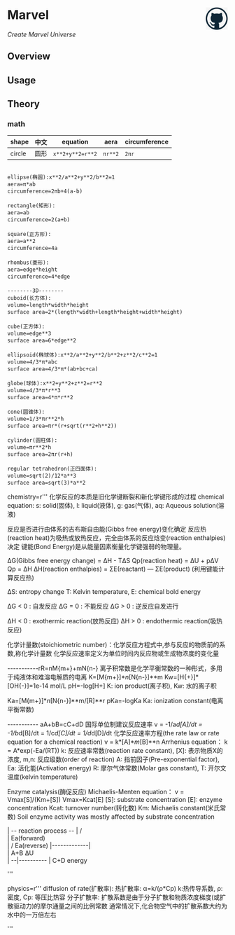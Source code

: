 # Marvel <img src="man/logo.jpg" width="10%" height="10%" align="right" />
*Create Marvel Universe*


## Overview

## Usage

## Theory
### math

shape|中文|equation|aera|circumference
---|---|---|---|---
circle|圆形|`x**2+y**2=r**2`|`πr**2`|`2πr`



```

ellipse(椭圆):x**2/a**2+y**2/b**2=1
aera=π*ab
circumference=2πb+4(a-b)

rectangle(矩形):
aera=ab
circumference=2(a+b)

square(正方形):
aera=a**2
circumference=4a

rhombus(菱形):
aera=edge*height
circumference=4*edge

--------3D--------
cuboid(长方体):
volume=length*width*height
surface area=2*(length*width+length*height+width*height)

cube(正方体):
volume=edge**3
surface area=6*edge**2

ellipsoid(椭球体):x**2/a**2+y**2/b**2+z**2/c**2=1
volume=4/3*π*abc
surface area=4/3*π*(ab+bc+ca)

globe(球体):x**2+y**2+z**2=r**2
volume=4/3*π*r**3
surface area=4*π*r**2

cone(圆锥体):
volume=1/3*πr**2*h
surface area=πr*(r+sqrt(r**2+h**2))

cylinder(圆柱体):
volume=πr**2*h
surface area=2πr(r+h)

regular tetrahedron(正四面体):
volume=sqrt(2)/12*a**3
surface area=sqrt(3)*a**2
```

chemistry=r'''
化学反应的本质是旧化学键断裂和新化学键形成的过程
chemical equation:
s: solid(固体), l: liquid(液体), g: gas(气体), aq: Aqueous solution(溶液)

反应是否进行由体系的吉布斯自由能(Gibbs free energy)变化确定
反应热(reaction heat)为吸热或放热反应，完全由体系的反应焓变(reaction enthalpies)决定
键能(Bond Energy)是从能量因素衡量化学键强弱的物理量。

ΔG(Gibbs free energy change) = ΔH - TΔS
Qp(reaction heat) = ΔU + pΔV
Qp = ΔH
ΔH(reaction enthalpies) = ΣΕ(reactant) — ΣΕ(product) (利用键能计算反应热)

ΔS: entropy change
T: Kelvin temperature, E: chemical bold energy

ΔG < 0 : 自发反应
ΔG = 0 : 不能反应
ΔG > 0 : 逆反应自发进行

ΔH < 0 : exothermic reaction(放热反应)
ΔH > 0 : endothermic reaction(吸热反应)

化学计量数(stoichiometric number)：化学反应方程式中,参与反应的物质前的系数,称化学计量数
化学反应速率定义为单位时间内反应物或生成物浓度的变化量

-----------rR=nM{m+}+mN{n-}
离子积常数是化学平衡常数的一种形式，多用于纯液体和难溶电解质的电离
K=[M{m+}]**n*[N{n-}]**m
Kw=[H{+}]*[OH{-}]=1e-14 mol/L
pH=-log[H+]
K: ion product(离子积), Kw: 水的离子积

Ka=[M{m+}]**n*[N{n-}]**m/[R]**r
pKa=-logKa
Ka: ionization constant(电离平衡常数)

----------- aA+bB=cC+dD
国际单位制建议反应速率
v = -1/a*d[A]/dt = -1/b*d[B]/dt = 1/c*d[C]/dt = 1/d*d[D]/dt
化学反应速率方程(the rate law or rate equation for a chemical reaction)
v = k*[A]**m*[B]**n
Arrhenius equation： k = A*exp(-Ea/(RT))
k: 反应速率常数(reaction rate constant), [X]: 表示物质X的浓度, m,n: 反应级数(order of reaction)
A: 指前因子(Pre-exponential factor), Ea: 活化能(Activation energy)
R: 摩尔气体常数(Molar gas constant), T: 开尔文温度(kelvin temperature)

Enzyme catalysis(酶促反应)
Michaelis-Menten equation：
v = Vmax[S]/(Km+[S])
Vmax=Kcat[E]
[S]: substrate concentration
[E]: enzyme concentration
Kcat: turnover number(转化数)
Km: Michaelis constant(米氏常数)
Soil enzyme activity was mostly affected by substrate concentration

|   -- reaction process --
|      /          \
|  Ea(forward)     \
|    /           Ea(reverse)
|-------------|      \
| A+B        ΔU       \
|           --|----------
|                    C+D
energy

'''

physics=r'''
diffusion of rate(扩散率):
热扩散率: α=k/(ρ*Cp)
k:热传导系数, ρ:密度, Cp: 等压比热容
分子扩散率:
扩散系数是由于分子扩散和物质浓度梯度(或扩散驱动力)的摩尔通量之间的比例常数
通常情况下,化合物空气中的扩散系数大约为水中的一万倍左右

'''
